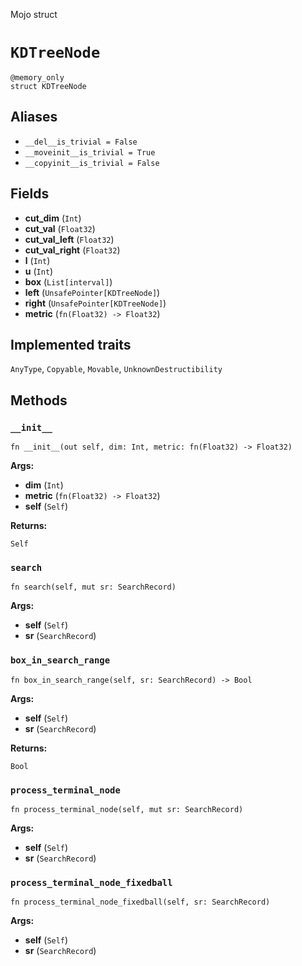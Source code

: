 Mojo struct

# `KDTreeNode`

```mojo
@memory_only
struct KDTreeNode
```

## Aliases

- `__del__is_trivial = False`
- `__moveinit__is_trivial = True`
- `__copyinit__is_trivial = False`

## Fields

- **cut_dim** (`Int`)
- **cut_val** (`Float32`)
- **cut_val_left** (`Float32`)
- **cut_val_right** (`Float32`)
- **l** (`Int`)
- **u** (`Int`)
- **box** (`List[interval]`)
- **left** (`UnsafePointer[KDTreeNode]`)
- **right** (`UnsafePointer[KDTreeNode]`)
- **metric** (`fn(Float32) -> Float32`)

## Implemented traits

`AnyType`, `Copyable`, `Movable`, `UnknownDestructibility`

## Methods

### `__init__`

```mojo
fn __init__(out self, dim: Int, metric: fn(Float32) -> Float32)
```

**Args:**

- **dim** (`Int`)
- **metric** (`fn(Float32) -> Float32`)
- **self** (`Self`)

**Returns:**

`Self`

### `search`

```mojo
fn search(self, mut sr: SearchRecord)
```

**Args:**

- **self** (`Self`)
- **sr** (`SearchRecord`)

### `box_in_search_range`

```mojo
fn box_in_search_range(self, sr: SearchRecord) -> Bool
```

**Args:**

- **self** (`Self`)
- **sr** (`SearchRecord`)

**Returns:**

`Bool`

### `process_terminal_node`

```mojo
fn process_terminal_node(self, mut sr: SearchRecord)
```

**Args:**

- **self** (`Self`)
- **sr** (`SearchRecord`)

### `process_terminal_node_fixedball`

```mojo
fn process_terminal_node_fixedball(self, sr: SearchRecord)
```

**Args:**

- **self** (`Self`)
- **sr** (`SearchRecord`)



